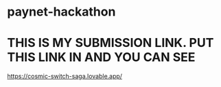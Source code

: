 # paynet-hackathon

# THIS IS MY SUBMISSION LINK. PUT THIS LINK IN AND YOU CAN SEE

https://cosmic-switch-saga.lovable.app/
